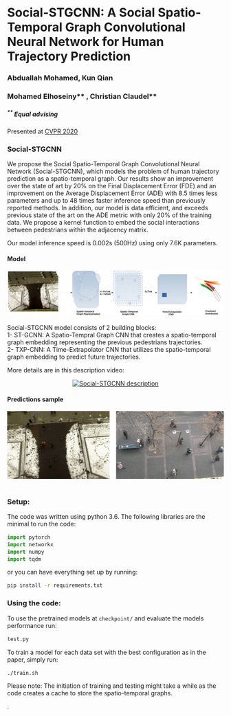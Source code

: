 # Social-STGCNN: A Social Spatio-Temporal Graph Convolutional Neural Network for Human Trajectory Prediction
### Abduallah Mohamed, Kun Qian <br />
### Mohamed Elhoseiny** , Christian Claudel**
##### <sup>**</sup> Equal advising
Presented at [CVPR 2020](http://cvpr2020.thecvf.com/)

### Social-STGCNN
We propose the Social Spatio-Temporal Graph Convolutional Neural Network (Social-STGCNN), which models the problem of human trajectory prediction as a spatio-temporal graph. Our results show an improvement over the state of art by 20\% on the Final Displacement Error (FDE) and an improvement on the Average Displacement Error (ADE) with 8.5 times less parameters and up to 48 times faster inference speed than previously reported methods. In addition, our model is data efficient, and exceeds previous state of the art on the ADE metric with only 20\% of the training data. We propose a kernel function to embed the social interactions between pedestrians within the adjacency matrix.

Our model inference speed is 0.002s (500Hz) using only 7.6K parameters.

#### Model
<div align='center'>
<img src="images/social-stgcnn-model.jpg"></img>
</div>
<br />
Social-STGCNN model consists of 2 building blocks: <br />
1- ST-GCNN: A Spatio-Tempral Graph CNN that creates a spatio-temporal graph embedding representing the previous pedestrians trajectories. <br />
2- TXP-CNN: A Time-Extrapolator CNN that utilizes the spatio-temporal graph embedding to predict future trajectories.<br />

More details are in this description video:<br /> 
<div align='center'>
  
[![Social-STGCNN description](https://img.youtube.com/vi/Yi9rVHJM8WY/0.jpg)](https://www.youtube.com/watch?v=Yi9rVHJM8WY)
</div>

#### Predictions sample

<div align='center'>
<img src="images/social-stgcnn-pred.gif"></img>
</div>
<br />

### Setup: 
The code was written using python 3.6. 
The following libraries are the minimal to run the code: 
```python
import pytorch
import networkx
import numpy
import tqdm
```
or you can have everything set up by running: 
```bash
pip install -r requirements.txt
```
### Using the code:
To use the pretrained models at `checkpoint/` and evaluate the models performance run:
```bash
test.py
```

To train a model for each data set with the best configuration as in the paper, simply run:
```bash
./train.sh  
```
Please note: The initiation of training and testing might take a while as the code creates a cache to store the spatio-temporal graphs.




.
